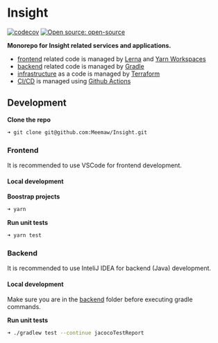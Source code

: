 # Insight

[![codecov](https://codecov.io/gh/Meemaw/insight/branch/master/graph/badge.svg)](https://codecov.io/gh/Meemaw/insight)
[![Open source: open-source](https://badges.frapsoft.com/os/v1/open-source.svg?v=103)](https://opensource.org/)

**Monorepo for Insight related services and applications.**

- [frontend](frontend) related code is managed by [Lerna](https://github.com/lerna/lerna) and [Yarn Workspaces](https://yarnpkg.com/lang/en/docs/workspaces/)
- [backend](backend) related code is managed by [Gradle](http://gradle.org/)
- [infrastructure](infrastructure) as a code is managed by [Terraform](https://www.terraform.io/)
- [CI/CD](.github/workflows) is managed using [Github Actions](https://github.com/features/actions)

## Development

**Clone the repo**

```sh
➜ git clone git@github.com:Meemaw/Insight.git
```

### Frontend

It is recommended to use VSCode for frontend development.

#### Local development

**Boostrap projects**

```sh
➜ yarn
```

**Run unit tests**

```sh
➜ yarn test
```

### Backend

It is recommended to use InteliJ IDEA for backend (Java) development.

#### Local development

Make sure you are in the [backend](backend) folder before executing gradle commands.

**Run unit tests**

```sh
➜ ./gradlew test --continue jacocoTestReport
```

